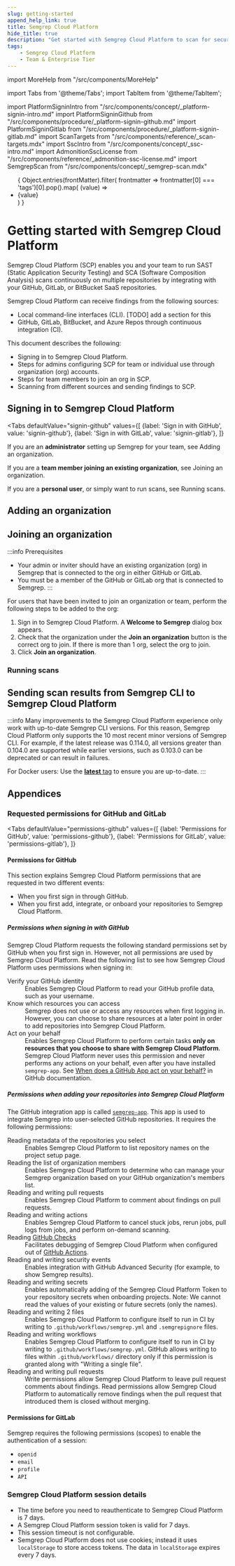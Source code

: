 ```yaml
---
slug: getting-started
append_help_link: true
title: Semgrep Cloud Platform
hide_title: true
description: "Get started with Semgrep Cloud Platform to scan for security vulnerabilities on both local and remote repositories hosted on GitHub and GitLab."
tags:
    - Semgrep Cloud Platform
    - Team & Enterprise Tier
---
```


import MoreHelp from "/src/components/MoreHelp"

import Tabs from '@theme/Tabs';
import TabItem from '@theme/TabItem';

import PlatformSigninIntro from "/src/components/concept/_platform-signin-intro.md"
import PlatformSigninGithub from "/src/components/procedure/_platform-signin-github.md"
import PlatformSigninGitlab from "/src/components/procedure/_platform-signin-gitlab.md"
import ScanTargets from "/src/components/reference/_scan-targets.mdx"
import SscIntro from "/src/components/concept/_ssc-intro.md"
import AdmonitionSscLicense from "/src/components/reference/_admonition-ssc-license.md"
import SemgrepScan from "/src/components/concept/_semgrep-scan.mdx"

<ul id="tag__badge-list">
{
Object.entries(frontMatter).filter(
    frontmatter => frontmatter[0] === 'tags')[0].pop().map(
    (value) => <li class='tag__badge-item'>{value}</li> )
}
</ul>

# Getting started with Semgrep Cloud Platform

Semgrep Cloud Platform (SCP) enables you and your team to run SAST (Static Application Security Testing) and SCA (Software Composition Analysis) scans continuously on multiple repositories by integrating with your GitHub, GitLab, or BitBucket SaaS repositories.

Semgrep Cloud Platform can receive findings from the following sources:

* Local command-line interfaces (CLI). [TODO] add a section for this
* GitHub, GitLab, BitBucket, and Azure Repos through continuous integration (CI).

This document describes the following: 

- Signing in to Semgrep Cloud Platform.
- Steps for admins configuring SCP for team or individual use through organization (org) accounts.
- Steps for team members to join an org in SCP.
- Scanning from different sources and sending findings to SCP.

<!-- [TODO] find another place for this
![Diagram of Semgrep Cloud Platform flow](/img/semgrep-app-diagram.png "Diagram of Semgrep Cloud Platform flow") -->

<AdmonitionSscLicense />

## Signing in to Semgrep Cloud Platform

<PlatformSigninIntro />

<Tabs
    defaultValue="signin-github"
    values={[
    {label: 'Sign in with GitHub', value: 'signin-github'},
    {label: 'Sign in with GitLab', value: 'signin-gitlab'},
    ]}
>

<TabItem value='signin-github'>

<PlatformSigninGithub />

</TabItem>

<TabItem value='signin-gitlab'>

<PlatformSigninGitlab />

</TabItem>

</Tabs>

If you are an **administrator** setting up Semgrep for your team, see Adding an organization.

If you are a **team member joining an existing organization**, see Joining an organization.

If you are a **personal user**, or simply want to run scans, see Running scans.

## Adding an organization

## Joining an organization

:::info Prerequisites
- Your admin or inviter should have an existing organization (org) in Semgrep that is connected to the org in either GitHub or GitLab.
- You must be a member of the GitHub or GitLab org that is connected to Semgrep.
:::

For users that have been invited to join an organization or team, perform the following steps to be added to the org:

1. Sign in to Semgrep Cloud Platform. A **Welcome to Semgrep** dialog box appears.
2. Check that the organization under the **Join an organization** button is the correct org to join. If there is more than 1 org, select the org to join.
3. Click **Join an organization**.

### Running scans

## Sending scan results from Semgrep CLI to Semgrep Cloud Platform

:::info
Many improvements to the Semgrep Cloud Platform experience only work with up-to-date Semgrep CLI versions. For this reason, Semgrep Cloud Platform only supports the 10 most recent minor versions of Semgrep CLI. For example, if the latest release was 0.114.0, all versions greater than 0.104.0 are supported while earlier versions, such as 0.103.0 can be deprecated or can result in failures.

For Docker users: Use the [**latest** tag](https://hub.docker.com/r/returntocorp/semgrep/tags?page=1&name=latest) to ensure you are up-to-date.
:::

## Appendices

### Requested permissions for GitHub and GitLab

<Tabs
    defaultValue="permissions-github"
    values={[
    {label: 'Permissions for GitHub', value: 'permissions-github'},
    {label: 'Permissions for GitLab', value: 'permissions-gitlab'},
    ]}
>

<TabItem value='permissions-github'>

#### Permissions for GitHub

This section explains Semgrep Cloud Platform permissions that are requested in two different events:

* When you first sign in through GitHub.
* When you first add, integrate, or onboard your repositories to Semgrep Cloud Platform.

##### Permissions when signing in with GitHub

Semgrep Cloud Platform requests the following standard permissions set by GitHub when you first sign in. However, not all permissions are used by Semgrep Cloud Platform. Read the following list to see how Semgrep Cloud Platform uses permissions when signing in:

<dl>
    <dt>Verify your GitHub identity</dt>
    <dd>Enables Semgrep Cloud Platform to read your GitHub profile data, such as your username.</dd>
    <dt>Know which resources you can access</dt>
    <dd>Semgrep does not use or access any resources when first logging in. However, you can choose to share resources at a later point in order to add repositories into Semgrep Cloud Platform.</dd>
    <dt>Act on your behalf</dt>
    <dd>Enables Semgrep Cloud Platform to perform certain tasks <strong>only on resources that you choose to share with Semgrep Cloud Platform</strong>. Semgrep Cloud Platform never uses this permission and never performs any actions on your behalf, even after you have installed <code>semgrep-app</code>. See <a href ="https://docs.github.com/en/authentication/keeping-your-account-and-data-secure/authorizing-github-apps">When does a GitHub App act on your behalf?</a> in GitHub documentation.</dd>
</dl>

##### Permissions when adding your repositories into Semgrep Cloud Platform

The GitHub integration app is called [`semgrep-app`](https://github.com/apps/semgrep-app). This app is used to integrate Semgrep into user-selected GitHub repositories. It requires the following permissions:

<dl>
    <dt>Reading metadata of the repositories you select</dt>
    <dd>Enables Semgrep Cloud Platform to list repository names on the project setup page.</dd>
    <dt>Reading the list of organization members</dt>
    <dd>Enables Semgrep Cloud Platform to determine who can manage your Semgrep organization based on your GitHub organization's members list.</dd>
    <dt>Reading and writing pull requests</dt>
    <dd>Enables Semgrep Cloud Platform to comment about findings on pull requests.</dd>
    <dt>Reading and writing actions</dt>
    <dd>Enables Semgrep Cloud Platform to cancel stuck jobs, rerun jobs, pull logs from jobs, and perform on-demand scanning.</dd>
    <dt>Reading <a href="https://docs.github.com/en/rest/reference/checks">GitHub Checks</a></dt>
    <dd>Facilitates debugging of Semgrep Cloud Platform when configured out of <a href="https://docs.github.com/en/actions">GitHub Actions</a>.</dd>
    <dt>Reading and writing security events</dt>
    <dd>Enables integration with GitHub Advanced Security (for example, to show Semgrep results).</dd>
    <dt>Reading and writing secrets</dt>
    <dd>Enables automatically adding of the Semgrep Cloud Platform Token to your repository secrets when onboarding projects. Note: We cannot read the values of your existing or future secrets (only the names).</dd>
    <dt>Reading and writing 2 files</dt>
    <dd>Enables Semgrep Cloud Platform to configure itself to run in CI by writing to <code>.github/workflows/semgrep.yml</code> and <code>.semgrepignore</code> files.</dd>
    <dt>Reading and writing workflows</dt>
    <dd>Enables Semgrep Cloud Platform to configure itself to run in CI by writing to <code>.github/workflows/semgrep.yml</code>. GitHub allows writing to files within <code>.github/workflows/</code> directory only if this permission is granted along with "Writing a single file".</dd>
    <dt>Reading and writing pull requests</dt>
    <dd>Write permissions allow Semgrep Cloud Platform to leave pull request comments about findings. Read permissions allow Semgrep Cloud Platform to automatically remove findings when the pull request that introduced them is closed without merging.</dd>
</dl>

</TabItem>

<TabItem value='permissions-gitlab'>

#### Permissions for GitLab

Semgrep requires the following permissions (scopes) to enable the authentication of a session:

* `openid`
* `email`
* `profile`
* `API`

</TabItem>
</Tabs>


### Semgrep Cloud Platform session details

- The time before you need to reauthenticate to Semgrep Cloud Platform is 7 days.
- A Semgrep Cloud Platform session token is valid for 7 days.
- This session timeout is not configurable.
- Semgrep Cloud Platform does not use cookies; instead it uses `localStorage` to store access tokens. The data in `localStorage` expires every 7 days. 

<MoreHelp />
